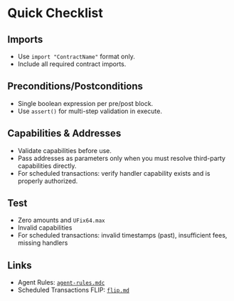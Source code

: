# Quick Checklist

## Imports

- Use `import "ContractName"` format only.
- Include all required contract imports.

## Preconditions/Postconditions

- Single boolean expression per pre/post block.
- Use `assert()` for multi-step validation in execute.

## Capabilities & Addresses

- Validate capabilities before use.
- Pass addresses as parameters only when you must resolve third-party capabilities directly.
- For scheduled transactions: verify handler capability exists and is properly authorized.

## Test

- Zero amounts and `UFix64.max`
- Invalid capabilities
- For scheduled transactions: invalid timestamps (past), insufficient fees, missing handlers

## Links

- Agent Rules: [`agent-rules.mdc`](./agent-rules.mdc)
- Scheduled Transactions FLIP: [`flip.md`](./flip.md)
